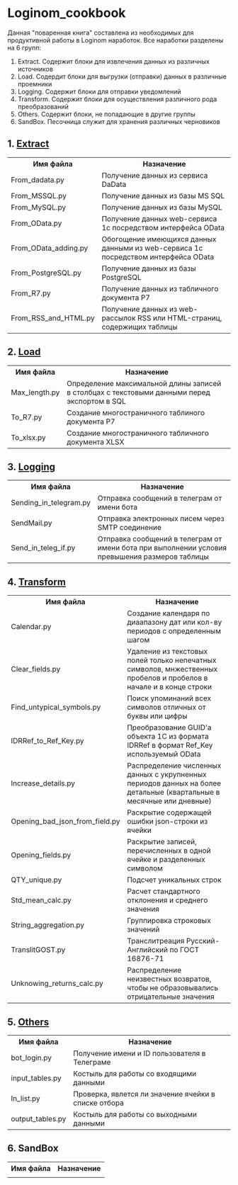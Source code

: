 # Loginom_cookbook
Данная "поваренная книга" составлена из необходимых для продуктивной работы в Loginom наработок.
Все наработки разделены на 6 групп:
1. Extract. Содержит блоки для извлечения данных из различных источников
2. Load. Содердит блоки для выгрузки (отправки) данных в различные проемники
3. Logging. Содержит блоки для отправки уведомлений
4. Transform. Содержит блоки для осуществления различного рода преобразований
5. Others. Содержит блоки, не попадающие в другие группы
6. SandBox. Песочница служит для хранения различных черновиков

## 1. <a href="https://github.com/Biovstu/Loginom_cookbook/tree/e9c85ac5a5dcb1d1ab5407a0ade0b0be4ffd743b/Extract">Extract</a>

<table>
  <tr>
    <th>Имя файла</th>
    <th>Назначение</th>
  </tr>
  <tr>
    <td>From_dadata.py</td>
    <td>Получение данных из сервиса DaData</td>
  </tr>
  <tr>
    <td>From_MSSQL.py</td>
    <td>Получение данных из базы MS SQL</td>
  </tr>
  <tr>
    <td>From_MySQL.py</td>
    <td>Получение данных из базы MySQL</td>
  </tr>
  <tr>
    <td>From_OData.py</td>
    <td>Получение данных web-сервиса 1с посредством интерфейса OData</td>
  </tr>
  <tr>
    <td>From_OData_adding.py</td>
    <td>Обогощение имеющихся данных данными из web-сервиса 1с посредством интерфейса OData</td>
  </tr>
  <tr>
    <td>From_PostgreSQL.py</td>
    <td>Получение данных из базы PostgreSQL</td>
  </tr>
  <tr>
    <td>From_R7.py</td>
    <td>Получение данных из табличного документа Р7</td>
  </tr>
  <tr>
    <td>From_RSS_and_HTML.py</td>
    <td>Получение данных из web-рассылок RSS или HTML-страниц, содержищих таблицы</td>
  </tr>
</table>

## 2. <a href="https://github.com/Biovstu/Loginom_cookbook/tree/e9c85ac5a5dcb1d1ab5407a0ade0b0be4ffd743b/Load">Load</a>

<table>
  <tr>
    <th>Имя файла</th>
    <th>Назначение</th>
  </tr>
  <tr>
    <td>Max_length.py</td>
    <td>Определение максимальной длины записей в столбцах с текстовыми данными перед экспортом в SQL</td>
  </tr>
  <tr>
    <td>To_R7.py</td>
    <td>Создание многостраничного таблиного документа Р7</td>
  </tr>
  <tr>
    <td>To_xlsx.py</td>
    <td>Создание многостраничного табличного документа XLSX</td>
  </tr>
</table>

## 3. <a href="https://github.com/Biovstu/Loginom_cookbook/tree/e9c85ac5a5dcb1d1ab5407a0ade0b0be4ffd743b/Logging">Logging</a>

<table>
  <tr>
    <th>Имя файла</th>
    <th>Назначение</th>
  </tr>
  <tr>
    <td>Sending_in_telegram.py</td>
    <td>Отправка сообщений в телеграм от имени бота</td>
  </tr>
  <tr>
    <td>SendMail.py</td>
    <td>Отправка электронных писем через SMTP соединение</td>
  </tr>
  <tr>
    <td>Send_in_teleg_if.py</td>
    <td>Отправка сообщений в телеграм от имени бота при выполнении условия превышения размеров таблицы</td>
  </tr>
</table>

## 4. <a href="https://github.com/Biovstu/Loginom_cookbook/tree/e9c85ac5a5dcb1d1ab5407a0ade0b0be4ffd743b/Transform">Transform</a>

<table>
  <tr>
    <th>Имя файла</th>
    <th>Назначение</th>
  </tr>
  <tr>
    <td>Calendar.py</td>
    <td>Создание календаря по диаапазону дат или кол-ву периодов с определенным шагом</td>
  </tr>
  <tr>
    <td>Clear_fields.py</td>
    <td>Удаление из текстовых полей только непечатных символов, мнжественных пробелов и пробелов в начале и в конце строки</td>
  </tr>
  <tr>
    <td>Find_untypical_symbols.py</td>
    <td>Поиск упоминаний всех символов отличных от буквы или цифры</td>
  </tr>
  <tr>
    <td>IDRRef_to_Ref_Key.py</td>
    <td>Преобразование GUID'а объекта 1С из формата IDRRef в формат Ref_Key используемый OData</td>
  </tr>
  <tr>
    <td>Increase_details.py</td>
    <td>Распределение численных данных с укрупненных периодов данных на более детальные (квартальные в месячные или дневные)</td>
  </tr>
  <tr>
    <td>Opening_bad_json_from_field.py</td>
    <td>Раскрытие содержащей ошибки json-строки из ячейки</td>
  </tr>
  <tr>
    <td>Opening_fields.py</td>
    <td>Раскрытие записей, перечисленных в одной ячейке и разделенных символом</td>
  </tr>
  <tr>
    <td>QTY_unique.py</td>
    <td>Подсчет уникальных строк</td>
  </tr>
  <tr>
    <td>Std_mean_calc.py</td>
    <td>Расчет стандартного отклонения и среднего значения</td>
  </tr>
  <tr>
    <td>String_aggregation.py</td>
    <td>Группировка строковых значений</td>
  </tr>
  <tr>
    <td>TranslitGOST.py</td>
    <td>Транслитреация Русский-Английский по ГОСТ 16876-71</td>
  </tr>
  <tr>
    <td>Unknowing_returns_calc.py</td>
    <td>Распределение неизвестных возвратов, чтобы не образовывались отрицательные значения</td>
  </tr>
</table>

## 5. <a href="https://github.com/Biovstu/Loginom_cookbook/tree/e9c85ac5a5dcb1d1ab5407a0ade0b0be4ffd743b/Others">Others</a>

<table>
  <tr>
    <th>Имя файла</th>
    <th>Назначение</th>
  </tr>
  <tr>
    <td>bot_login.py</td>
    <td>Получение имени и ID пользователя в Телеграме</td>
  </tr>
  <tr>
    <td>input_tables.py</td>
    <td>Костыль для работы со входящими данными</td>
  </tr>
  <tr>
    <td>In_list.py</td>
    <td>Проверка, явлется ли значение ячейки в списке отбора</td>
  </tr>
  <tr>
    <td>output_tables.py</td>
    <td>Костыль для работы со выходными данными</td>
  </tr>
</table>

## 6. SandBox

<table width="100%">
  <tr>
    <th>Имя файла</th>
    <th>Назначение</th>
  </tr>
  <tr>
    <td></td>
    <td></td>
  </tr>
</table>
